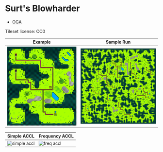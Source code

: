 Surt's Blowharder
===

* [OGA](https://opengameart.org/content/blowhard-2-blow-harder)

Tileset license: CC0

| Example | Sample Run |
|---|---|
| ![example](./data/blowhard_sms_map_0.png) | ![sample](data/blowharder_128x128.png) |

| Simple ACCL | Frequency ACCL |
|---|---|
| ![simple accl](aux/blowharder_accl.png) | ![freq accl](aux/blowharder_freq_accl.png) |
